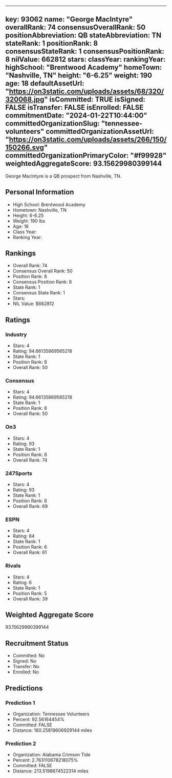 ---
  key: 93062
  name: "George MacIntyre"
  overallRank: 74
  consensusOverallRank: 50
  positionAbbreviation: QB
  stateAbbreviation: TN
  stateRank: 1
  positionRank: 8
  consensusStateRank: 1
  consensusPositionRank: 8
  nilValue: 662812
  stars: 
  classYear: 
  rankingYear: 
  highSchool: "Brentwood Academy"
  homeTown: "Nashville, TN"
  height: "6-6.25"
  weight: 190
  age: 18
  defaultAssetUrl: "https://on3static.com/uploads/assets/68/320/320068.jpg"
  isCommitted: TRUE
  isSigned: FALSE
  isTransfer: FALSE
  isEnrolled: FALSE
  commitmentDate: "2024-01-22T10:44:00"
  committedOrganizationSlug: "tennessee-volunteers"
  committedOrganizationAssetUrl: "https://on3static.com/uploads/assets/266/150/150266.svg"
  committedOrganizationPrimaryColor: "#f99928"
  weightedAggregateScore: 93.15629980399144
  ---
  
  George MacIntyre is a QB prospect from Nashville, TN.
  
  ## Personal Information
  - High School: Brentwood Academy
  - Hometown: Nashville, TN
  - Height: 6-6.25
  - Weight: 190 lbs
  - Age: 18
  - Class Year: 
  - Ranking Year: 
  
  ## Rankings
  - Overall Rank: 74
  - Consensus Overall Rank: 50
  - Position Rank: 8
  - Consensus Position Rank: 8
  - State Rank: 1
  - Consensus State Rank: 1
  - Stars: 
  - NIL Value: $662812
  
  ## Ratings
  
  ### Industry
  - Stars: 4
  - Rating: 94.66135869565218
  - State Rank: 1
  - Position Rank: 8
  - Overall Rank: 50
  
  ### Consensus
  - Stars: 4
  - Rating: 94.66135869565218
  - State Rank: 1
  - Position Rank: 8
  - Overall Rank: 50
  
  ### On3
  - Stars: 4
  - Rating: 93
  - State Rank: 1
  - Position Rank: 8
  - Overall Rank: 74
  
  ### 247Sports
  - Stars: 4
  - Rating: 93
  - State Rank: 1
  - Position Rank: 8
  - Overall Rank: 69
  
  ### ESPN
  - Stars: 4
  - Rating: 84
  - State Rank: 1
  - Position Rank: 6
  - Overall Rank: 61
  
  ### Rivals
  - Stars: 4
  - Rating: 6
  - State Rank: 1
  - Position Rank: 5
  - Overall Rank: 39
  
  ## Weighted Aggregate Score
  93.15629980399144
  
  ## Recruitment Status
  - Committed: No
  - Signed: No
  - Transfer: No
  - Enrolled: No
  
  
  
  ## Predictions
  
  ### Prediction 1
  - Organization: Tennessee Volunteers
  - Percent: 92.56164454%
  - Committed: FALSE
  - Distance: 160.25819606929144 miles
  
  ### Prediction 2
  - Organization: Alabama Crimson Tide
  - Percent: 2.763110678218075%
  - Committed: FALSE
  - Distance: 213.5198674522314 miles
  